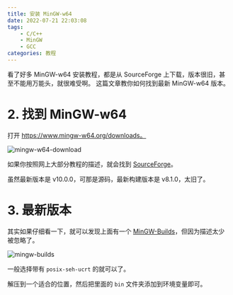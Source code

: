 ```yaml
---
title: 安装 MinGW-w64
date: 2022-07-21 22:03:08
tags:
    - C/C++
    - MinGW
    - GCC
categories: 教程
---
```


看了好多 MinGW-w64 安装教程，都是从 SourceForge 上下载，版本很旧，甚至不能用万能头，就很难受啊。
这篇文章教你如何找到最新 MinGW-w64 版本。

<!-- more -->

# 2. 找到 MinGW-w64

打开 https://www.mingw-w64.org/downloads。

![mingw-w64-download](https://static-argvchs.netlify.app/images/mingw-w64-download.png)

如果你按照网上大部分教程的描述，就会找到 [SourceForge](http://sourceforge.net/projects/mingw-w64/files/mingw-w64)。

虽然最新版本是 v10.0.0，可那是源码，最新构建版本是 v8.1.0，太旧了。

# 3. 最新版本

其实如果仔细看一下，就可以发现上面有一个 [MinGW-Builds](https://github.com/niXman/mingw-builds-binaries/releases)，但因为描述太少被忽略了。

![mingw-builds](https://static-argvchs.netlify.app/images/mingw-builds.png)

一般选择带有 `posix-seh-ucrt` 的就可以了。

解压到一个适合的位置，然后把里面的 `bin` 文件夹添加到环境变量即可。
